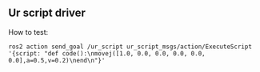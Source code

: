
Ur script driver
-----

How to test:

```
ros2 action send_goal /ur_script ur_script_msgs/action/ExecuteScript '{script: "def code():\nmovej([1.0, 0.0, 0.0, 0.0, 0.0, 0.0],a=0.5,v=0.2)\nend\n"}'
```
